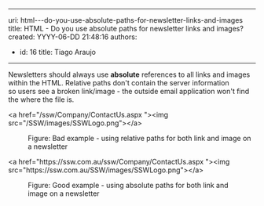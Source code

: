 

---
uri: html---do-you-use-absolute-paths-for-newsletter-links-and-images
title: HTML - Do you use absolute paths for newsletter links and images?
created: YYYY-06-DD 21:48:16
authors:
  - id: 16
    title: Tiago Araujo
---




<span class='intro'> Newsletters should always use&#160;<b>absolute</b> references to all&#160;links and images within the HTML. Relative paths don't contain the server information so&#160;users see a broken link/image - the&#160;outside email application won't find the&#160;where the file is.<br> </span>

<p class="ssw15-rteElement-CodeArea">&lt;a href=&quot;/ssw/Company/ContactUs.aspx &quot;&gt;&lt;img src=&quot;/SSW/images/SSWLogo.png&quot;&gt;&lt;/a&gt;<br></p><dd class="ssw15-rteElement-FigureBad"> Figure&#58; Bad example - using relative paths for both link and image on a&#160;newsletter<br></dd><p class="ssw15-rteElement-CodeArea">&lt;a href=&quot;<span class="ssw15-rteStyle-Highlight">https&#58;//ssw.com.au​</span>/ssw/Company/ContactUs.aspx &quot;&gt;&lt;img src=&quot;<span class="ssw15-rteStyle-Highlight">https&#58;//ssw.com.au</span>/SSW/images/SSWLogo.png&quot;&gt;&lt;/a&gt;</p><dd class="ssw15-rteElement-FigureGood"> Figure&#58; Good example - using absolute paths for both&#160;link and image&#160;on a newsletter<br></dd><p>​<br></p>


